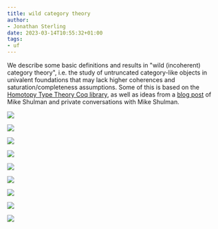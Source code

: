 ```yaml
---
title: wild category theory
author:
- Jonathan Sterling
date: 2023-03-14T10:55:32+01:00
tags:
- uf
---
```


We describe some basic definitions and results in "wild (incoherent) category theory", i.e. the study of untruncated category-like objects in univalent foundations that may lack higher coherences and saturation/completeness assumptions. Some of this is based on the [Homotopy Type Theory Coq library](https://github.com/HoTT/Coq-HoTT/blob/master/theories/WildCat/Core.v), as well as ideas from a [blog post](https://homotopytypetheory.org/2018/11/26/impredicative-encodings-part-3/) of Mike Shulman and private conversations with Mike Shulman.

![](jms-0037)

![](jms-0038)

![](jms-003F)

![](jms-003C)

![](jms-003D)

![](jms-0039)

![](jms-003H)

![](jms-003B)

![](jms-003E)